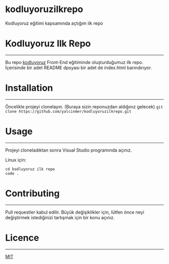 # kodluyoruzilkrepo
Kodluyoruz eğitimi kapsamında açtığım ilk repo

# Kodluyoruz Ilk Repo
---
Bu repo [kodluyoruz](https://kodluyoruz.org/tr/kodluyoruz/) Front-End eğitiminde oluşturduğumuz ilk repo. İçerisinde bir adet README dpsyası bir adet de index.html barındırıyor.

# Installation
---
Öncelikle projeyi clonelayın. (Buraya sizin reponuzdan aldığınız gelecek)
`git clone https://github.com/yalcinmer/kodluyoruzilkrepo.git`

# Usage
---
Projeyi cloneladıktan sonra Visual Studio programında açınız.

Linux için:
```
cd kodluyoruz ilk repo
code .
```

# Contributing
---
Pull requestler kabul edilir. Büyük değişiklikler için, lütfen önce neyi değiştirmek istediğinizi tartışmak için bir konu açınız.

# Licence
---
[MIT](https://choosealicense.com/licenses/mit/)
